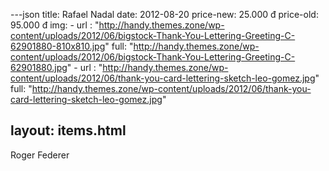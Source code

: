 ---json
title: Rafael Nadal
date: 2012-08-20
price-new: 25.000 đ
price-old: 95.000 đ
img:
    -
        url : "http://handy.themes.zone/wp-content/uploads/2012/06/bigstock-Thank-You-Lettering-Greeting-C-62901880-810x810.jpg"
        full: "http://handy.themes.zone/wp-content/uploads/2012/06/bigstock-Thank-You-Lettering-Greeting-C-62901880.jpg"
    -
        url : "http://handy.themes.zone/wp-content/uploads/2012/06/thank-you-card-lettering-sketch-leo-gomez.jpg"
        full: "http://handy.themes.zone/wp-content/uploads/2012/06/thank-you-card-lettering-sketch-leo-gomez.jpg"

layout: items.html
---
Roger Federer
